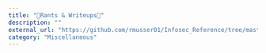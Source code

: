 ```yaml
---
title: "🍋Rants & Writeups🍋"
description: ""
external_url: "https://github.com/rmusser01/Infosec_Reference/tree/master/Draft/Rants%26Writeups"
category: "Miscellaneous"
---
```

